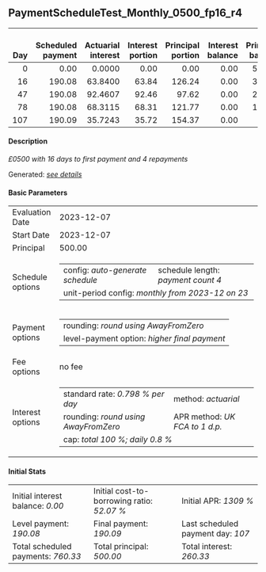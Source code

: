 <h2>PaymentScheduleTest_Monthly_0500_fp16_r4</h2>
<table>
    <thead style="vertical-align: bottom;">
        <th style="text-align: right;">Day</th>
        <th style="text-align: right;">Scheduled payment</th>
        <th style="text-align: right;">Actuarial interest</th>
        <th style="text-align: right;">Interest portion</th>
        <th style="text-align: right;">Principal portion</th>
        <th style="text-align: right;">Interest balance</th>
        <th style="text-align: right;">Principal balance</th>
        <th style="text-align: right;">Total actuarial interest</th>
        <th style="text-align: right;">Total interest</th>
        <th style="text-align: right;">Total principal</th>
    </thead>
    <tr style="text-align: right;">
        <td class="ci00">0</td>
        <td class="ci01" style="white-space: nowrap;">0.00</td>
        <td class="ci02">0.0000</td>
        <td class="ci03">0.00</td>
        <td class="ci04">0.00</td>
        <td class="ci05">0.00</td>
        <td class="ci06">500.00</td>
        <td class="ci07">0.0000</td>
        <td class="ci08">0.00</td>
        <td class="ci09">0.00</td>
    </tr>
    <tr style="text-align: right;">
        <td class="ci00">16</td>
        <td class="ci01" style="white-space: nowrap;">190.08</td>
        <td class="ci02">63.8400</td>
        <td class="ci03">63.84</td>
        <td class="ci04">126.24</td>
        <td class="ci05">0.00</td>
        <td class="ci06">373.76</td>
        <td class="ci07">63.8400</td>
        <td class="ci08">63.84</td>
        <td class="ci09">126.24</td>
    </tr>
    <tr style="text-align: right;">
        <td class="ci00">47</td>
        <td class="ci01" style="white-space: nowrap;">190.08</td>
        <td class="ci02">92.4607</td>
        <td class="ci03">92.46</td>
        <td class="ci04">97.62</td>
        <td class="ci05">0.00</td>
        <td class="ci06">276.14</td>
        <td class="ci07">156.3007</td>
        <td class="ci08">156.30</td>
        <td class="ci09">223.86</td>
    </tr>
    <tr style="text-align: right;">
        <td class="ci00">78</td>
        <td class="ci01" style="white-space: nowrap;">190.08</td>
        <td class="ci02">68.3115</td>
        <td class="ci03">68.31</td>
        <td class="ci04">121.77</td>
        <td class="ci05">0.00</td>
        <td class="ci06">154.37</td>
        <td class="ci07">224.6123</td>
        <td class="ci08">224.61</td>
        <td class="ci09">345.63</td>
    </tr>
    <tr style="text-align: right;">
        <td class="ci00">107</td>
        <td class="ci01" style="white-space: nowrap;">190.09</td>
        <td class="ci02">35.7243</td>
        <td class="ci03">35.72</td>
        <td class="ci04">154.37</td>
        <td class="ci05">0.00</td>
        <td class="ci06">0.00</td>
        <td class="ci07">260.3366</td>
        <td class="ci08">260.33</td>
        <td class="ci09">500.00</td>
    </tr>
</table>
<h4>Description</h4>
<p><i>£0500 with 16 days to first payment and 4 repayments</i></p>
<p>Generated: <i><a href="../GeneratedDate.md">see details</a></i></p>
<h4>Basic Parameters</h4>
<table>
    <tr>
        <td>Evaluation Date</td>
        <td>2023-12-07</td>
    </tr>
    <tr>
        <td>Start Date</td>
        <td>2023-12-07</td>
    </tr>
    <tr>
        <td>Principal</td>
        <td>500.00</td>
    </tr>
    <tr>
        <td>Schedule options</td>
        <td>
            <table>
                <tr>
                    <td>config: <i>auto-generate schedule</i></td>
                    <td>schedule length: <i><i>payment count</i> 4</i></td>
                </tr>
                <tr>
                    <td colspan="2" style="white-space: nowrap;">unit-period config: <i>monthly from 2023-12 on 23</i></td>
                </tr>
            </table>
        </td>
    </tr>
    <tr>
        <td>Payment options</td>
        <td>
            <table>
                <tr>
                    <td>rounding: <i>round using AwayFromZero</i></td>
                </tr>
                <tr>
                    <td>level-payment option: <i>higher&nbsp;final&nbsp;payment</i></td>
                </tr>
            </table>
        </td>
    </tr>
    <tr>
        <td>Fee options</td>
        <td>no fee
        </td>
    </tr>
    <tr>
        <td>Interest options</td>
        <td>
            <table>
                <tr>
                    <td>standard rate: <i>0.798 % per day</i></td>
                    <td>method: <i>actuarial</i></td>
                </tr>
                <tr>
                    <td>rounding: <i>round using AwayFromZero</i></td>
                    <td>APR method: <i>UK FCA to 1 d.p.</i></td>
                </tr>
                <tr>
                    <td colspan="2">cap: <i>total 100 %; daily 0.8 %</td>
                </tr>
            </table>
        </td>
    </tr>
</table>
<h4>Initial Stats</h4>
<table>
    <tr>
        <td>Initial interest balance: <i>0.00</i></td>
        <td>Initial cost-to-borrowing ratio: <i>52.07 %</i></td>
        <td>Initial APR: <i>1309 %</i></td>
    </tr>
    <tr>
        <td>Level payment: <i>190.08</i></td>
        <td>Final payment: <i>190.09</i></td>
        <td>Last scheduled payment day: <i>107</i></td>
    </tr>
    <tr>
        <td>Total scheduled payments: <i>760.33</i></td>
        <td>Total principal: <i>500.00</i></td>
        <td>Total interest: <i>260.33</i></td>
    </tr>
</table>